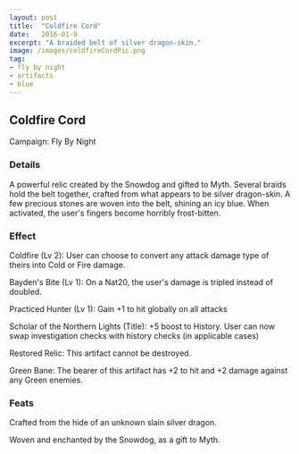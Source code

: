 ```yaml
---
layout: post
title:  "Coldfire Cord"
date:   2016-01-9
excerpt: "A braided belt of silver dragon-skin."
image: /images/coldfireCordPic.png
tag:
- fly by night
- artifacts 
- blue
---
```


## Coldfire Cord
Campaign: Fly By Night

### Details

A powerful relic created by the Snowdog and gifted to Myth. Several braids hold the belt together, crafted from what appears to be silver dragon-skin. A few precious stones are woven into the belt, shining an icy blue. When activated, the user's fingers become horribly frost-bitten.


### Effect

Coldfire (Lv 2):
User can choose to convert any attack damage type of theirs into Cold or Fire damage.

Bayden's Bite (Lv 1):
On a Nat20, the user's damage is tripled instead of doubled.

Practiced Hunter (Lv 1): 
Gain +1 to hit globally on all attacks 

Scholar of the Northern Lights (Title):
+5 boost to History. User can now swap investigation checks with history checks (in applicable cases)

Restored Relic:
This artifact cannot be destroyed.

Green Bane:
The bearer of this artifact has +2 to hit and +2 damage against any Green enemies.

### Feats

Crafted from the hide of an unknown slain silver dragon.

Woven and enchanted by the Snowdog, as a gift to Myth.

